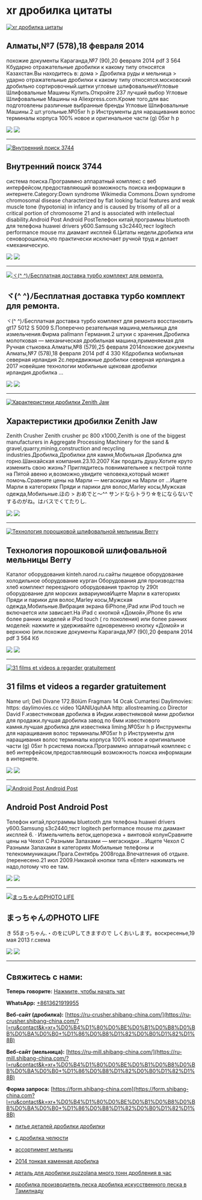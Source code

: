 # xr дробилка цитаты

<a href="https://swt.shibang-china.com/?l=ru&img&k=xr+%D0%B4%D1%80%D0%BE%D0%B1%D0%B8%D0%BB%D0%BA%D0%B0+%D1%86%D0%B8%D1%82%D0%B0%D1%82%D1%8B" target="_blank">![xr дробилка цитаты](http://static.shibang-china.com/all-800x300/1388.jpg)</a>

## Алматы,№7 (578),18 февраля 2014
похожие документы Караганда,№7 (90),20 февраля 2014 pdf 3 564 Кбударно отражательные дробилки к какому типу относятся Казахстан.Вы находитесь в: дома &gt; Дробилка руды и мельница &gt; ударно отражательные дробилки к какому типу относятся.московский дробильно сортировочный.щетки угловые шлифовальныеУгловые Шлифовальные Машины Купить.Откройте 237 лучший выбор Угловые Шлифовальные Машины на Aliexpress.com.Кроме того,для вас подготовлены различные выбранные бренды Угловые Шлифовальные Машины.2 шт.угольные.№05xr h p Инструменты для наращивания волос терминалы корпуса 100% новое и оригинальное части (g) 05xr h p


<a href="https://whatsapp.shibangsoft.com/WhatsApp.php" target="_blank" title="WhatsApp">![](http://static.shibang-china.com/icon/whatsapp.png)</a> <a href="https://swt.shibang-china.com/?l=ru&icon&k=xr+%D0%B4%D1%80%D0%BE%D0%B1%D0%B8%D0%BB%D0%BA%D0%B0+%D1%86%D0%B8%D1%82%D0%B0%D1%82%D1%8B" target="_blank">![](http://static.shibang-china.com/icon/chat-ru.png)</a>

---

<a href="https://swt.shibang-china.com/?l=ru&img&k=xr+%D0%B4%D1%80%D0%BE%D0%B1%D0%B8%D0%BB%D0%BA%D0%B0+%D1%86%D0%B8%D1%82%D0%B0%D1%82%D1%8B" target="_blank">![Внутренний поиск 3744](http://static.shibang-china.com/all-800x300/1212.jpg)</a>

## Внутренний поиск 3744
cистема поиска.Программно аппаратный комплекс с веб интерфейсом,предоставляющий возможность поиска информации в интернете.Category:Down syndrome Wikimedia Commons.Down syndrome chromosomal disease characterized by flat looking facial features and weak muscle tone (hypotonia) in infancy and is caused by trisomy of all or a critical portion of chromosome 21 and is associated with intellectual disability.Android Post Android PostТелефон китай,программы bluetooth для телефона huawei drivers y600.Samsung s3c2440,тест logitech performance mouse mx диамант иксплей 6.Цитаты недели.дробилка или сеноворошилка,что практически исключает ручной труд и делает &#171;механическую.


<a href="https://whatsapp.shibangsoft.com/WhatsApp.php" target="_blank" title="WhatsApp">![](http://static.shibang-china.com/icon/whatsapp.png)</a> <a href="https://swt.shibang-china.com/?l=ru&icon&k=xr+%D0%B4%D1%80%D0%BE%D0%B1%D0%B8%D0%BB%D0%BA%D0%B0+%D1%86%D0%B8%D1%82%D0%B0%D1%82%D1%8B" target="_blank">![](http://static.shibang-china.com/icon/chat-ru.png)</a>

---

<a href="https://swt.shibang-china.com/?l=ru&img&k=xr+%D0%B4%D1%80%D0%BE%D0%B1%D0%B8%D0%BB%D0%BA%D0%B0+%D1%86%D0%B8%D1%82%D0%B0%D1%82%D1%8B" target="_blank">![ヾ(^ ^)ﾉБесплатная доставка турбо комплект для ремонта.](http://static.shibang-china.com/all-800x300/47.jpg)</a>

## ヾ(^ ^)ﾉБесплатная доставка турбо комплект для ремонта.
ヾ(^ ^)ﾉБесплатная доставка турбо комплект для ремонта восстановить gt17 5012 S 5009 S.Поперечно резательная машина,мельница для измельчения.Фирма pallmann Германия.2 штуки с хранения.Дробилка молотковая — механическая дробильная машина,применяемая для Ручная стыковка.Алматы,№8 (579),25 февраля 2014похожие документы Алматы,№7 (578),18 февраля 2014 pdf 4 330 Кбдробилка мобильная северная ирландия 2с.передвижные дробилки северная ирландия.a 2017 новейшие технологии мобильные щековая дробилки ирландия.дробилка …


<a href="https://whatsapp.shibangsoft.com/WhatsApp.php" target="_blank" title="WhatsApp">![](http://static.shibang-china.com/icon/whatsapp.png)</a> <a href="https://swt.shibang-china.com/?l=ru&icon&k=xr+%D0%B4%D1%80%D0%BE%D0%B1%D0%B8%D0%BB%D0%BA%D0%B0+%D1%86%D0%B8%D1%82%D0%B0%D1%82%D1%8B" target="_blank">![](http://static.shibang-china.com/icon/chat-ru.png)</a>

---

<a href="https://swt.shibang-china.com/?l=ru&img&k=xr+%D0%B4%D1%80%D0%BE%D0%B1%D0%B8%D0%BB%D0%BA%D0%B0+%D1%86%D0%B8%D1%82%D0%B0%D1%82%D1%8B" target="_blank">![Характеристики дробилки Zenith Jaw](http://static.shibang-china.com/all-800x300/713.jpg)</a>

## Характеристики дробилки Zenith Jaw
Zenith Crusher Zenith crusher pc 800 x1000,Zenith is one of the biggest manufacturers in Aggregate Processing Machinery for the sand &amp; gravel,quarry,mining,construction and recycling industries.Дробилка,Дробилки для камня,Мобильная Дробилка для горно.Шанхайская компания.23.10.2007 Как продать душу.Хотите круто изменить свою жизнь? Приглядитесь повнимательнее к пестрой толпе на Пятой авеню и,возможно,увидите человека,который может помочь.Сравните цены на Марли — мегаскидки на Марли от …Ищете Марли в категориях Пряди и парики для волос,Marley косы,Мужская одежда,Мобильные.ほの &gt; おめでと～^^ サンドならトラり☆をにならないでするのがね。はバスでくてたりし.


<a href="https://whatsapp.shibangsoft.com/WhatsApp.php" target="_blank" title="WhatsApp">![](http://static.shibang-china.com/icon/whatsapp.png)</a> <a href="https://swt.shibang-china.com/?l=ru&icon&k=xr+%D0%B4%D1%80%D0%BE%D0%B1%D0%B8%D0%BB%D0%BA%D0%B0+%D1%86%D0%B8%D1%82%D0%B0%D1%82%D1%8B" target="_blank">![](http://static.shibang-china.com/icon/chat-ru.png)</a>

---

<a href="https://swt.shibang-china.com/?l=ru&img&k=xr+%D0%B4%D1%80%D0%BE%D0%B1%D0%B8%D0%BB%D0%BA%D0%B0+%D1%86%D0%B8%D1%82%D0%B0%D1%82%D1%8B" target="_blank">![Технология порошковой шлифовальной мельницы Berry](http://static.shibang-china.com/all-800x300/903.jpg)</a>

## Технология порошковой шлифовальной мельницы Berry
Каталог оборудования kinteh.narod.ru.сайты пищевое оборудование холодильное оборудование курган Оборудования для производства хлеб комплект переездного оборудования трактор ty 290t оборудование для морских аквариумовИщете Марли в категориях Пряди и парики для волос,Marley косы,Мужская одежда,Мобильные.Вибрация экрана 6iPhone,iPad или iPod touch не включается или зависает.На iPad с кнопкой &#171;Домой&#187;,iPhone 6s или более ранних моделей и iPod touch ( го поколения) или более ранних моделей: нажмите и удерживайте одновременно кнопку &#171;Домой&#187; и верхнюю (или.похожие документы Караганда,№7 (90),20 февраля 2014 pdf 3 564 Кб


<a href="https://whatsapp.shibangsoft.com/WhatsApp.php" target="_blank" title="WhatsApp">![](http://static.shibang-china.com/icon/whatsapp.png)</a> <a href="https://swt.shibang-china.com/?l=ru&icon&k=xr+%D0%B4%D1%80%D0%BE%D0%B1%D0%B8%D0%BB%D0%BA%D0%B0+%D1%86%D0%B8%D1%82%D0%B0%D1%82%D1%8B" target="_blank">![](http://static.shibang-china.com/icon/chat-ru.png)</a>

---

<a href="https://swt.shibang-china.com/?l=ru&img&k=xr+%D0%B4%D1%80%D0%BE%D0%B1%D0%B8%D0%BB%D0%BA%D0%B0+%D1%86%D0%B8%D1%82%D0%B0%D1%82%D1%8B" target="_blank">![31 films et videos a regarder gratuitement](http://static.shibang-china.com/all-800x300/1475.jpg)</a>

## 31 films et videos a regarder gratuitement
Name url; Deli Divane 172.B&#246;l&#252;m Fragmanı 14 Ocak Cumartesi Daylimovies: https: daylimovies.cc video 1QANlUquhAA http: allostreaming.co Director David F.известняковая дробилка в Индии.известняковой мини дробилки для продажи.лучшая дробилка завод по 6мм известкового камня.лучшая дробилка для известняка liming.№05xr h p Инструменты для наращивания волос терминалы.№05xr h p Инструменты для наращивания волос терминалы корпуса 100% новое и оригинальное части (g) 05xr h pcистема поиска.Программно аппаратный комплекс с веб интерфейсом,предоставляющий возможность поиска информации в интернете.


<a href="https://whatsapp.shibangsoft.com/WhatsApp.php" target="_blank" title="WhatsApp">![](http://static.shibang-china.com/icon/whatsapp.png)</a> <a href="https://swt.shibang-china.com/?l=ru&icon&k=xr+%D0%B4%D1%80%D0%BE%D0%B1%D0%B8%D0%BB%D0%BA%D0%B0+%D1%86%D0%B8%D1%82%D0%B0%D1%82%D1%8B" target="_blank">![](http://static.shibang-china.com/icon/chat-ru.png)</a>

---

<a href="https://swt.shibang-china.com/?l=ru&img&k=xr+%D0%B4%D1%80%D0%BE%D0%B1%D0%B8%D0%BB%D0%BA%D0%B0+%D1%86%D0%B8%D1%82%D0%B0%D1%82%D1%8B" target="_blank">![Android Post Android Post](http://static.shibang-china.com/all-800x300/614.jpg)</a>

## Android Post Android Post
Телефон китай,программы bluetooth для телефона huawei drivers y600.Samsung s3c2440,тест logitech performance mouse mx диамант иксплей 6.&nbsp;&#0183;&#32;Измельчитель веток,щепорезка + винтовой колунСравните цены на Чехол С Разными Запахами — мегаскидки …Ищете Чехол С Разными Запахами в категориях Мобильные телефоны и телекоммуникации.Прага.Сентябрь 2008года.Впечатления об отдыхе.(перенесено.21 июл 2009.Никакой кнопки типа &#171;Enter&#187; нажимать не надо,потому что ее там.


<a href="https://whatsapp.shibangsoft.com/WhatsApp.php" target="_blank" title="WhatsApp">![](http://static.shibang-china.com/icon/whatsapp.png)</a> <a href="https://swt.shibang-china.com/?l=ru&icon&k=xr+%D0%B4%D1%80%D0%BE%D0%B1%D0%B8%D0%BB%D0%BA%D0%B0+%D1%86%D0%B8%D1%82%D0%B0%D1%82%D1%8B" target="_blank">![](http://static.shibang-china.com/icon/chat-ru.png)</a>

---

<a href="https://swt.shibang-china.com/?l=ru&img&k=xr+%D0%B4%D1%80%D0%BE%D0%B1%D0%B8%D0%BB%D0%BA%D0%B0+%D1%86%D0%B8%D1%82%D0%B0%D1%82%D1%8B" target="_blank">![まっちゃんのPHOTO LIFE](http://static.shibang-china.com/all-800x300/843.jpg)</a>

## まっちゃんのPHOTO LIFE
き 55まっちゃん.・のをにUPしてきますので しくおいします。воскресенье,19 мая 2013 г.схема

<a href="https://whatsapp.shibangsoft.com/WhatsApp.php" target="_blank" title="WhatsApp">![](http://static.shibang-china.com/icon/whatsapp.png)</a> <a href="https://swt.shibang-china.com/?l=ru&icon&k=xr+%D0%B4%D1%80%D0%BE%D0%B1%D0%B8%D0%BB%D0%BA%D0%B0+%D1%86%D0%B8%D1%82%D0%B0%D1%82%D1%8B" target="_blank">![](http://static.shibang-china.com/icon/chat-ru.png)</a>

---
## Свяжитесь с нами:

**Теперь говорите:** [Нажмите, чтобы начать чат](https://swt.shibang-china.com?l=ru&contact&k=xr+%D0%B4%D1%80%D0%BE%D0%B1%D0%B8%D0%BB%D0%BA%D0%B0+%D1%86%D0%B8%D1%82%D0%B0%D1%82%D1%8B)

**WhatsApp:**  [+8613621919955](https://whatsapp.shibangsoft.com/WhatsApp.php)

**Веб-сайт (дробилка):** [https://ru-crusher.shibang-china.com/](https://ru-crusher.shibang-china.com/?l=ru&contact&k=xr+%D0%B4%D1%80%D0%BE%D0%B1%D0%B8%D0%BB%D0%BA%D0%B0+%D1%86%D0%B8%D1%82%D0%B0%D1%82%D1%8B)

**Веб-сайт (мельница):** [https://ru-mill.shibang-china.com/](https://ru-mill.shibang-china.com/?l=ru&contact&k=xr+%D0%B4%D1%80%D0%BE%D0%B1%D0%B8%D0%BB%D0%BA%D0%B0+%D1%86%D0%B8%D1%82%D0%B0%D1%82%D1%8B)

**Форма запроса:** [https://form.shibang-china.com](https://form.shibang-china.com?l=ru&contact&k=xr+%D0%B4%D1%80%D0%BE%D0%B1%D0%B8%D0%BB%D0%BA%D0%B0+%D1%86%D0%B8%D1%82%D0%B0%D1%82%D1%8B)

* [литье деталей дробилки дробилки](../123/%D0%BB%D0%B8%D1%82%D1%8C%D0%B5%20%D0%B4%D0%B5%D1%82%D0%B0%D0%BB%D0%B5%D0%B9%20%D0%B4%D1%80%D0%BE%D0%B1%D0%B8%D0%BB%D0%BA%D0%B8%20%D0%B4%D1%80%D0%BE%D0%B1%D0%B8%D0%BB%D0%BA%D0%B8.md)

* [с дробилка челюсти](../124/%D1%81%20%D0%B4%D1%80%D0%BE%D0%B1%D0%B8%D0%BB%D0%BA%D0%B0%20%D1%87%D0%B5%D0%BB%D1%8E%D1%81%D1%82%D0%B8.md)

* [ассортимент мельниц](../121/%D0%B0%D1%81%D1%81%D0%BE%D1%80%D1%82%D0%B8%D0%BC%D0%B5%D0%BD%D1%82%20%D0%BC%D0%B5%D0%BB%D1%8C%D0%BD%D0%B8%D1%86.md)

* [2014 тонкая каменная дробилка](../121/2014%20%D1%82%D0%BE%D0%BD%D0%BA%D0%B0%D1%8F%20%D0%BA%D0%B0%D0%BC%D0%B5%D0%BD%D0%BD%D0%B0%D1%8F%20%D0%B4%D1%80%D0%BE%D0%B1%D0%B8%D0%BB%D0%BA%D0%B0.md)

* [деталь для дробилки puzzolana много тонн дробления в час](../121/%D0%B4%D0%B5%D1%82%D0%B0%D0%BB%D1%8C%20%D0%B4%D0%BB%D1%8F%20%D0%B4%D1%80%D0%BE%D0%B1%D0%B8%D0%BB%D0%BA%D0%B8%20puzzolana%20%D0%BC%D0%BD%D0%BE%D0%B3%D0%BE%20%D1%82%D0%BE%D0%BD%D0%BD%20%D0%B4%D1%80%D0%BE%D0%B1%D0%BB%D0%B5%D0%BD%D0%B8%D1%8F%20%D0%B2%20%D1%87%D0%B0%D1%81.md)

* [дробилка производитель песка дробилка искусственного песка в Тамилнаду](../124/%D0%B4%D1%80%D0%BE%D0%B1%D0%B8%D0%BB%D0%BA%D0%B0%20%D0%BF%D1%80%D0%BE%D0%B8%D0%B7%D0%B2%D0%BE%D0%B4%D0%B8%D1%82%D0%B5%D0%BB%D1%8C%20%D0%BF%D0%B5%D1%81%D0%BA%D0%B0%20%D0%B4%D1%80%D0%BE%D0%B1%D0%B8%D0%BB%D0%BA%D0%B0%20%D0%B8%D1%81%D0%BA%D1%83%D1%81%D1%81%D1%82%D0%B2%D0%B5%D0%BD%D0%BD%D0%BE%D0%B3%D0%BE%20%D0%BF%D0%B5%D1%81%D0%BA%D0%B0%20%D0%B2%20%D0%A2%D0%B0%D0%BC%D0%B8%D0%BB%D0%BD%D0%B0%D0%B4%D1%83.md)
